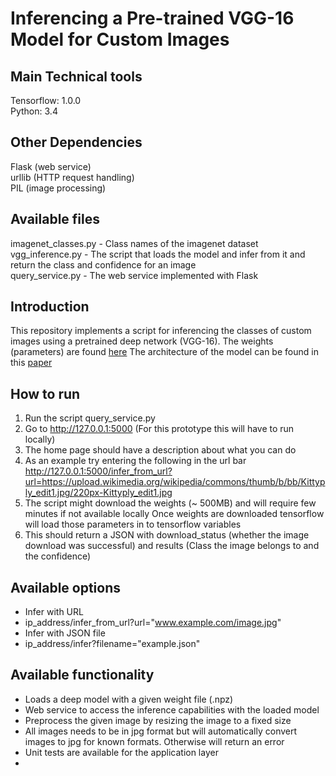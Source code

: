 # Inferencing a Pre-trained VGG-16 Model for Custom Images

## Main Technical tools
Tensorflow: 1.0.0  
Python: 3.4  

## Other Dependencies
Flask (web service)  
urllib (HTTP request handling)  
PIL (image processing)  

## Available files
imagenet_classes.py - Class names of the imagenet dataset  
vgg_inference.py - The script that loads the model and infer from it and return the class and confidence for an image  
query_service.py - The web service implemented with Flask  

## Introduction
This repository implements a script for inferencing the classes of custom images using a pretrained deep network (VGG-16). The weights (parameters) are found [here](https://www.cs.toronto.edu/~frossard/post/vgg16/)
The architecture of the model can be found in this [paper](https://arxiv.org/pdf/1409.1556.pdf)  

## How to run
1. Run the script query_service.py 
2. Go to http://127.0.0.1:5000 (For this prototype this will have to run locally)
3. The home page should have a description about what you can do
4. As an example try entering the following in the url bar http://127.0.0.1:5000/infer_from_url?url=https://upload.wikimedia.org/wikipedia/commons/thumb/b/bb/Kittyply_edit1.jpg/220px-Kittyply_edit1.jpg
5. The script might download the weights (~ 500MB) and will require few minutes if not available locally Once weights are downloaded tensorflow will load those parameters in to tensorflow variables
6. This should return a JSON with download_status (whether the image download was successful) and results (Class the image belongs to and the confidence)

## Available options
* Infer with URL
 * ip_address/infer_from_url?url="www.example.com/image.jpg"
* Infer with JSON file
 * ip_address/infer?filename="example.json"

## Available functionality
* Loads a deep model with a given weight file (.npz)
* Web service to access the inference capabilities with the loaded model
* Preprocess the given image by resizing the image to a fixed size
* All images needs to be in jpg format but will automatically convert images to jpg for known formats. Otherwise will return an error
* Unit tests are available for the application layer
* 
